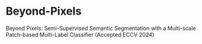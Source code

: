 # Beyond-Pixels
Beyond Pixels: Semi-Supervised Semantic Segmentation with a Multi-scale Patch-based Multi-Label Classifier (Accepted ECCV 2024)
